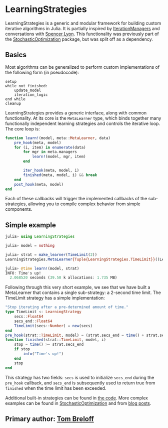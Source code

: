 # LearningStrategies

LearningStrategies is a generic and modular framework for building custom iterative algorithms in Julia.  It is partially inspired by [IterationManagers](https://github.com/sglyon/IterationManagers.jl) and conversations with [Spencer Lyon](https://github.com/sglyon).  This functionality was previously part of the [StochasticOptimization](https://github.com/JuliaML/StochasticOptimization.jl) package, but was split off as a dependency.

## Basics

Most algorithms can be generalized to perform custom implementations of the following form (in pseudocode):

```
setup
while not finished:
    update_model
    iteration_logic
end while
cleanup
```

LearningStrategies provides a generic interface, along with common functionality.  At its core is the `MetaLearner` type, which binds together many functionally independent learning strategies and controls the iterative loop.  The core loop is:

```julia
function learn!(model, meta::MetaLearner, data)
    pre_hook(meta, model)
    for (i, item) in enumerate(data)
        for mgr in meta.managers
            learn!(model, mgr, item)
        end

        iter_hook(meta, model, i)
        finished(meta, model, i) && break
    end
    post_hook(meta, model)
end
```

Each of these callbacks will trigger the implemented callbacks of the sub-strategies, allowing you to compile complex behavior from simple components.


## Simple example

```julia
julia> using LearningStrategies

julia> model = nothing

julia> strat = make_learner(TimeLimit(2))
LearningStrategies.MetaLearner{Tuple{LearningStrategies.TimeLimit}}((LearningStrategies.TimeLimit(2.0,0.0),))

julia> @time learn!(model, strat)
INFO: Time's up!
  2.068520 seconds (39.50 k allocations: 1.735 MB)
```

Following through this very short example, we see that we have built a MetaLearner that contains a single sub-strategy: a 2-second time limit.  The TimeLimit strategy has a simple implementation:

```julia
"Stop iterating after a pre-determined amount of time."
type TimeLimit <: LearningStrategy
    secs::Float64
    secs_end::Float64
    TimeLimit(secs::Number) = new(secs)
end
pre_hook(strat::TimeLimit, model) = (strat.secs_end = time() + strat.secs)
function finished(strat::TimeLimit, model, i)
    stop = time() >= strat.secs_end
    if stop
        info("Time's up!")
    end
    stop
end
```

This strategy has two fields: `secs` is used to initialize `secs_end` during the `pre_hook` callback, and `secs_end` is subsequently used to return true from `finished` when the time limit has been exceeded.

Additional built-in strategies can be found in [the code](https://github.com/JuliaML/LearningStrategies.jl/tree/master/src/strategies.jl).  More complex examples can be found in [StochasticOptimization](https://github.com/JuliaML/StochasticOptimization.jl) and from [blog posts](http://www.breloff.com/JuliaML-and-Plots/).

## Primary author: [Tom Breloff](https://github.com/tbreloff)
